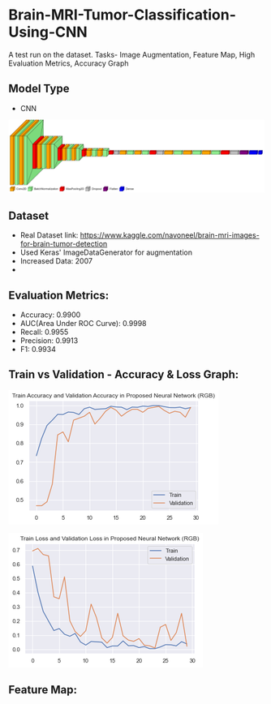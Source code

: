 # Brain-MRI-Tumor-Classification-Using-CNN
A test run on the dataset. Tasks- Image Augmentation, Feature Map, High Evaluation Metrics, Accuracy Graph


## Model Type

- CNN

![model](project_images/model.PNG)

## Dataset

- Real Dataset link: https://www.kaggle.com/navoneel/brain-mri-images-for-brain-tumor-detection
- Used Keras' ImageDataGenerator for augmentation
- Increased Data: 2007
- 
## Evaluation Metrics:

- Accuracy: 0.9900
- AUC(Area Under ROC Curve): 0.9998
- Recall: 0.9955
- Precision: 0.9913
- F1: 0.9934

## Train vs Validation - Accuracy & Loss Graph:

![model](project_images/accuracy.PNG)

![model](project_images/loss.PNG)

## Feature Map:

